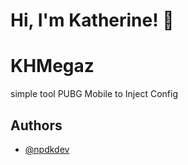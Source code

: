
# Hi, I'm Katherine! 👋


# KHMegaz

simple tool PUBG Mobile to Inject Config




## Authors

- [@npdkdev](https://www.github.com/npdkdev)

